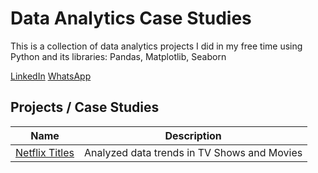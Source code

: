 # Data Analytics Case Studies
This is a collection of data analytics projects I did in my free time using Python and its libraries: Pandas, Matplotlib, Seaborn

[LinkedIn](https://www.linkedin.com/in/albraa-alsakor-90b218212/)
[WhatsApp](https://wa.me/+905312399155)

## Projects / Case Studies
| Name | Description |
|-|-|
| [Netflix Titles](https://github.com/royalfalcon1146/data-analytics-case-studies/tree/main/netflix-titles) | Analyzed data trends in TV Shows and Movies |
